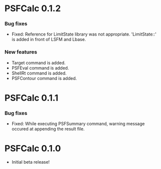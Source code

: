 PSFCalc 0.1.2
========================================================

### Bug fixes
* Fixed: Reference for LimitState library was not appropriate. 'LimitState::' is added in front of LSFM and Lbase.

### New features
* Target command is added.
* PSFEval command is added.
* ShellRt command is added.
* PSFContour command is added.

PSFCalc 0.1.1
========================================================

### Bug fixes
* Fixed: While executing PSFSummary command, warning message occured at appending the result file.

PSFCalc 0.1.0
========================================================
* Initial beta release!
